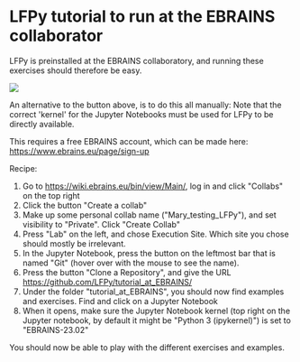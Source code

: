 # LFPy tutorial to run at the EBRAINS collaborator

LFPy is preinstalled at the EBRAINS collaboratory, and running these exercises should therefore be easy.

[![](https://nest-simulator.org/TryItOnEBRAINS.png)](https://lab.ebrains.eu/hub/user-redirect/git-pull?repo=https%3A%2F%2Fgithub.com%2FLFPy%2Ftutorial_at_EBRAINS&urlpath=tree%2Ftutorial_at_EBRAINS%2F&branch=main)



An alternative to the button above, is to do this all manually:
Note that the correct 'kernel' for the Jupyter Notebooks must be used for LFPy to be directly available.

This requires a free EBRAINS account, which can be made here: 
https://www.ebrains.eu/page/sign-up


Recipe:
  1) Go to https://wiki.ebrains.eu/bin/view/Main/, log in and click "Collabs" on the top right
  2) Click the button "Create a collab"
  3) Make up some personal collab name ("Mary_testing_LFPy"), and set visibility to "Private". Click "Create Collab"
  4) Press "Lab" on the left, and chose Execution Site. Which site you chose should mostly be irrelevant.
  5) In the Jupyter Notebook, press the button on the leftmost bar that is named "Git" (hover over with the mouse to see the name).
  6) Press the button "Clone a Repository", and give the URL https://github.com/LFPy/tutorial_at_EBRAINS/
  7) Under the folder "tutorial_at_EBRAINS", you should now find examples and exercises. Find and click on a Jupyter Notebook
  8) When it opens, make sure the Jupyter Notebook kernel (top right on the Jupyter notebook, by default it might be "Python 3 (ipykernel)") is set to "EBRAINS-23.02"

You should now be able to play with the different exercises and examples.
